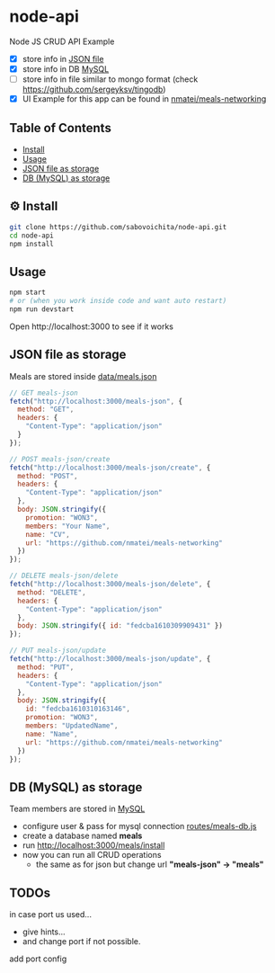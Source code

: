 # node-api

Node JS CRUD API Example

- [x] store info in [JSON file](data/meals.json)
- [x] store info in DB [MySQL](https://www.mysql.com/)
- [ ] store info in file similar to mongo format (check https://github.com/sergeyksv/tingodb)
- [x] UI Example for this app can be found in [nmatei/meals-networking](https://github.com/nmatei/meals-networking)

## Table of Contents

<!-- START doctoc generated TOC please keep comment here to allow auto update -->
<!-- DON'T EDIT THIS SECTION, INSTEAD RE-RUN doctoc TO UPDATE -->

- [Install](#install)
- [Usage](#usage)
- [JSON file as storage](#json-file-as-storage)
- [DB (MySQL) as storage](#db-mysql-as-storage)

<!-- END doctoc generated TOC please keep comment here to allow auto update -->

## ⚙ Install

```sh
git clone https://github.com/sabovoichita/node-api.git
cd node-api
npm install
```

## Usage

```sh
npm start
# or (when you work inside code and want auto restart)
npm run devstart
```

Open http://localhost:3000 to see if it works

## JSON file as storage

Meals are stored inside [data/meals.json](data/meals.json)

```js
// GET meals-json
fetch("http://localhost:3000/meals-json", {
  method: "GET",
  headers: {
    "Content-Type": "application/json"
  }
});

// POST meals-json/create
fetch("http://localhost:3000/meals-json/create", {
  method: "POST",
  headers: {
    "Content-Type": "application/json"
  },
  body: JSON.stringify({
    promotion: "WON3",
    members: "Your Name",
    name: "CV",
    url: "https://github.com/nmatei/meals-networking"
  })
});

// DELETE meals-json/delete
fetch("http://localhost:3000/meals-json/delete", {
  method: "DELETE",
  headers: {
    "Content-Type": "application/json"
  },
  body: JSON.stringify({ id: "fedcba1610309909431" })
});

// PUT meals-json/update
fetch("http://localhost:3000/meals-json/update", {
  method: "PUT",
  headers: {
    "Content-Type": "application/json"
  },
  body: JSON.stringify({
    id: "fedcba1610310163146",
    promotion: "WON3",
    members: "UpdatedName",
    name: "Name",
    url: "https://github.com/nmatei/meals-networking"
  })
});
```

## DB (MySQL) as storage

Team members are stored in [MySQL](https://www.mysql.com/)

- configure user & pass for mysql connection [routes/meals-db.js](routes/meals-db.js)
- create a database named **meals**
- run [http://localhost:3000/meals/install](http://localhost:3000/meals/install)
- now you can run all CRUD operations
  - the same as for json but change url **"meals-json" -> "meals"**

## TODOs

in case port us used...

- give hints...
- and change port if not possible.

add port config
